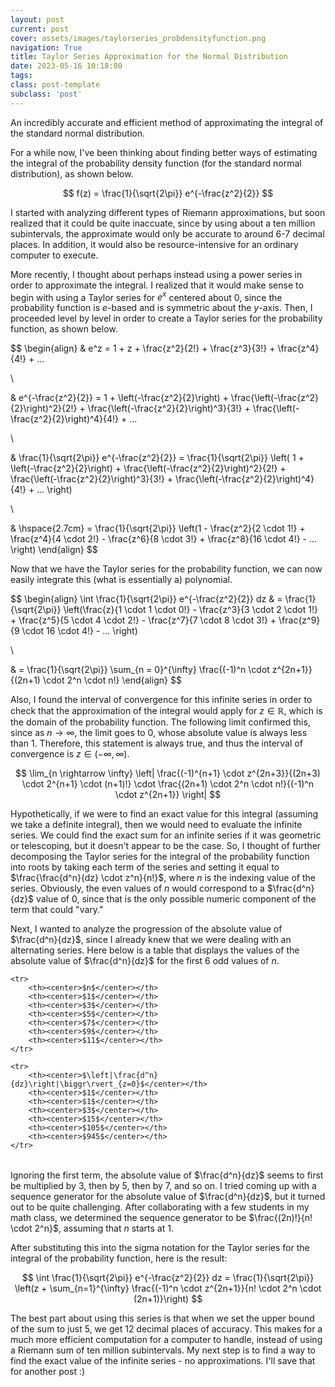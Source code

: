 ```yaml
---
layout: post
current: post
cover: assets/images/taylorseries_probdensityfunction.png
navigation: True
title: Taylor Series Approximation for the Normal Distribution
date: 2023-05-16 10:18:00
tags:
class: post-template
subclass: 'post'
---
```


An incredibly accurate and efficient method of approximating the integral of the standard normal distribution. 

For a while now, I've been thinking about finding better ways of estimating the integral of the probability density function (for the standard normal distribution), as shown below. 

$$
f(z) = \frac{1}{\sqrt{2\pi}} e^{-\frac{z^2}{2}}
$$

I started with analyzing different types of Riemann approximations, but soon realized that it could be quite inaccuate, since by using about a ten million subintervals, the approximate would only be accurate to around $6$-$7$ decimal places. In addition, it would also be resource-intensive for an ordinary computer to execute. 

More recently, I thought about perhaps instead using a power series in order to approximate the integral. I realized that it would make sense to begin with using a Taylor series for $e^x$ centered about $0$, since the probability function is $e$-based and is symmetric about the $y$-axis. Then, I proceeded level by level in order to create a Taylor series for the probability function, as shown below. 

$$
\begin{align}
& e^z = 1 + z + \frac{z^2}{2!} + \frac{z^3}{3!} + \frac{z^4}{4!} + ... 

\\

& e^{-\frac{z^2}{2}} = 1 + \left(-\frac{z^2}{2}\right) + \frac{\left(-\frac{z^2}{2}\right)^2}{2!} + \frac{\left(-\frac{z^2}{2}\right)^3}{3!} + \frac{\left(-\frac{z^2}{2}\right)^4}{4!} + ... 

\\

& \frac{1}{\sqrt{2\pi}} e^{-\frac{z^2}{2}} = \frac{1}{\sqrt{2\pi}} \left( 1 + \left(-\frac{z^2}{2}\right) + \frac{\left(-\frac{z^2}{2}\right)^2}{2!} + \frac{\left(-\frac{z^2}{2}\right)^3}{3!} + \frac{\left(-\frac{z^2}{2}\right)^4}{4!} + ... \right)

\\

& \hspace{2.7cm} = \frac{1}{\sqrt{2\pi}} \left(1 - \frac{z^2}{2 \cdot 1!} + \frac{z^4}{4 \cdot 2!} - \frac{z^6}{8 \cdot 3!} + \frac{z^8}{16 \cdot 4!} - ... \right)
\end{align}
$$


Now that we have the Taylor series for the probability function, we can now easily integrate this (what is essentially a) polynomial. 

$$
\begin{align}
\int \frac{1}{\sqrt{2\pi}} e^{-\frac{z^2}{2}} dz & = \frac{1}{\sqrt{2\pi}} \left(\frac{z}{1 \cdot 1 \cdot 0!} - \frac{z^3}{3 \cdot 2 \cdot 1!} + \frac{z^5}{5 \cdot 4 \cdot 2!} - \frac{z^7}{7 \cdot 8 \cdot 3!} + \frac{z^9}{9 \cdot 16 \cdot 4!} - ... \right)

\\

& = \frac{1}{\sqrt{2\pi}} \sum_{n = 0}^{\infty} \frac{(-1)^n \cdot z^{2n+1}}{(2n+1) \cdot 2^n \cdot n!}
\end{align}
$$

Also, I found the interval of convergence for this infinite series in order to check that the approximation of the integral would apply for $z \in \mathbb{R}$, which is the domain of the probability function. The following limit confirmed this, since as $n \rightarrow \infty$, the limit goes to $0$, whose absolute value is always less than $1$. Therefore, this statement is always true, and thus the interval of convergence is $z \in (-\infty, \infty)$. 


$$
\lim_{n \rightarrow \infty} \left| \frac{(-1)^{n+1} \cdot z^{2n+3}}{(2n+3) \cdot 2^{n+1} \cdot (n+1)!} \cdot \frac{(2n+1) \cdot 2^n \cdot n!}{(-1)^n \cdot z^{2n+1}} \right|
$$

Hypothetically, if we were to find an exact value for this integral (assuming we take a definite integral), then we would need to evaluate the infinite series. We could find the exact sum for an infinite series if it was geometric or telescoping, but it doesn't appear to be the case. So, I thought of further decomposing the Taylor series for the integral of the probability function into roots by taking each term of the series and setting it equal to $\frac{\frac{d^n}{dz} \cdot z^n}{n!}$, where $n$ is the indexing value of the series. Obviously, the even values of $n$ would correspond to a $\frac{d^n}{dz}$ value of $0$, since that is the only possible numeric component of the term that could "vary."

Next, I wanted to analyze the progression of the absolute value of $\frac{d^n}{dz}$, since I already knew that we were dealing with an alternating series. Here below is a table that displays the values of the absolute value of $\frac{d^n}{dz}$ for the first $6$ odd values of $n$. 

 <table bgcolor="black">

    <tr>
        <th><center>$n$</center></th>
        <th><center>$1$</center></th>
        <th><center>$3$</center></th>
        <th><center>$5$</center></th>
        <th><center>$7$</center></th>
        <th><center>$9$</center></th>
        <th><center>$11$</center></th>
    </tr>

    <tr>
        <th><center>$\left|\frac{d^n}{dz}\right|\biggr\rvert_{z=0}$</center></th>
        <th><center>$1$</center></th>
        <th><center>$1$</center></th>
        <th><center>$3$</center></th>
        <th><center>$15$</center></th>
        <th><center>$105$</center></th>
        <th><center>$945$</center></th>
    </tr>

</table> 

Ignoring the first term, the absolute value of $\frac{d^n}{dz}$ seems to first be multiplied by $3$, then by $5$, then by $7$, and so on. I tried coming up with a sequence generator for the absolute value of $\frac{d^n}{dz}$, but it turned out to be quite challenging. After collaborating with a few students in my math class, we determined the sequence generator to be $\frac{(2n)!}{n! \cdot 2^n}$, assuming that $n$ starts at $1$. 

After substituting this into the sigma notation for the Taylor series for the integral of the probability function, here is the result: 

$$
\int \frac{1}{\sqrt{2\pi}} e^{-\frac{z^2}{2}} dz = \frac{1}{\sqrt{2\pi}} \left(z + \sum_{n=1}^{\infty} \frac{(-1)^n \cdot z^{2n+1}}{n! \cdot 2^n \cdot (2n+1)}\right)
$$

The best part about using this series is that when we set the upper bound of the sum to just $5$, we get $12$ decimal places of accuracy. This makes for a much more efficient computation for a computer to handle, instead of using a Riemann sum of ten million subintervals. My next step is to find a way to find the exact value of the infinite series - no approximations. I'll save that for another post :) 